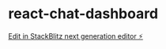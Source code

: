 # react-chat-dashboard

[Edit in StackBlitz next generation editor ⚡️](https://stackblitz.com/~/github.com/21yanick/react-chat-dashboard)